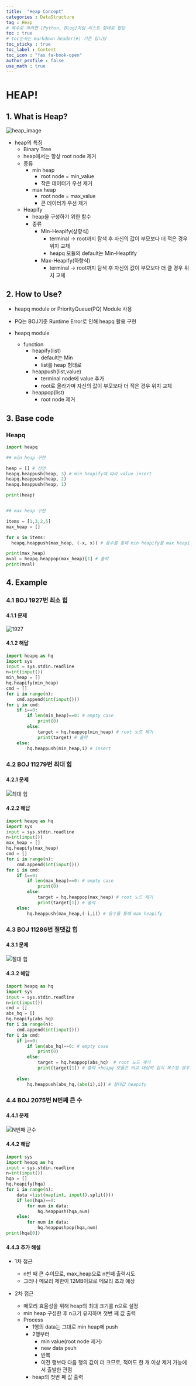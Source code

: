 ```yaml
---
title:  "Heap Concept"
categories : DataStructure
tag : Heap
# 복수로 하려면 [Python, Blog]처럼 리스트 형태로 할당
toc : true
# toc순서는 markdown header(#) 기준 입니당
toc_sticky : true
toc_label : Content
toc_icon : "fas fa-book-open"
author_profile : false
use_math : true
---
```


# HEAP!

## 1. What is Heap?
<!-- - Abstract Data Type : Priority Queue(FIFO) 보고오기 -->

![heap_image](https://github.com/SEUNGYEOPOH/SEUNGYEOPOH/assets/81912557/adf1014c-20f5-4b8e-a452-4d5f45410198)

- heap의 특징
    - Binary Tree
    - heap에서는 항상 root node 제거
    - 종류
        - min heap
            - root node = min_value
            - 작은 데이터가 우선 제거
        - max heap
            - root node = max_value
            - 큰 데이터가 우선 제거
    - Heapify
        - heap을 구성하기 위한 함수
        - 종류
            - Min-Heapify(상향식)
                - terminal -> root까지 탐색 후 자신의 값이 부모보다 더 적은 경우 위치 교체
                - heapq 모듈의 default는 Min-Heapfify
            - Max-Heapify(하향식)
                - terminal -> root까지 탐색 후 자신의 값이 부모보다 더 클 경우 위치 교체

## 2. How to Use?
- heapq module or PriorityQueue(PQ) Module 사용

- PQ는 BOJ기준 Runtime Error로 인해 heapq 활용 구현

- heapq module
    - function
        - heapify(list)
            - default는 Min
            - list를 heap 형태로
        - heappush(list,value)
            - terminal node에 value 추가
            - root로 올라가며 자신의 값이 부모보다 더 적은 경우 위치 교체 
        - heappop(list)
            - root node 제거

## 3. Base code
### Heapq
```python
import heapq

## min heap 구현

heap = [] # 선언
heapq.heappush(heap, 3) # min heapify에 따라 value insert
heapq.heappush(heap, 2)
heapq.heappush(heap, 1)

print(heap)


## max heap 구현

items = [1,3,2,5] 
max_heap = []

for x in items:
  heapq.heappush(max_heap, (-x, x)) # 음수를 통해 min heapify를 max heapify로

print(max_heap)
mval = heapq.heappop(max_heap)[1] # 출력
print(mval)
```


## 4. Example

### 4.1 BOJ 1927번 최소 힙
#### 4.1.1 문제
![1927](https://github.com/SEUNGYEOPOH/SEUNGYEOPOH/assets/81912557/455f21c0-af04-4494-b070-b16c8c8f43b4)

#### 4.1.2 해답
```python
import heapq as hq
import sys
input = sys.stdin.readline
n=int(input())
min_heap = []
hq.heapify(min_heap)
cmd = []
for i in range(n):
    cmd.append(int(input()))
for i in cmd:
    if i==0:
        if len(min_heap)==0: # empty case
            print(0)
        else:
            target = hq.heappop(min_heap) # root 노드 제거 
            print(target) # 출력
    else:
        hq.heappush(min_heap,i) # insert
```

### 4.2 BOJ 11279번 최대 힙
#### 4.2.1 문제
![최대 힙](https://github.com/SEUNGYEOPOH/SEUNGYEOPOH/assets/81912557/ecfb8b97-ebfd-4491-822b-ad831eed0eb8)

#### 4.2.2 해답
```python
import heapq as hq
import sys
input = sys.stdin.readline
n=int(input())
max_heap = []
hq.heapify(max_heap)
cmd = []
for i in range(n):
    cmd.append(int(input()))
for i in cmd:
    if i==0:
        if len(max_heap)==0: # empty case
            print(0)
        else:
            target = hq.heappop(max_heap) # root 노드 제거 
            print(target[1]) # 출력
    else:
        hq.heappush(max_heap,(-i,i)) # 음수를 통해 max heapify
```

### 4.3 BOJ 11286번 절댓값 힙
#### 4.3.1 문제
![절대 힙](https://github.com/SEUNGYEOPOH/SEUNGYEOPOH/assets/81912557/ed297830-c103-4c26-8dcc-7612e794f07b)

#### 4.3.2 해답
```python
import heapq as hq
import sys
input = sys.stdin.readline
n=int(input())
cmd = []
abs_hq = []
hq.heapify(abs_hq)
for i in range(n):
    cmd.append(int(input()))
for i in cmd:
    if i==0:
        if len(abs_hq)==0: # empty case
            print(0)
        else:
            target = hq.heappop(abs_hq)  # root 노드 제거 
            print(target[1]) # 출력 +heapq 모듈은 비교 대상의 값이 복수일 경우 첫번 째 값이 같다면 그 다음 값을 기준으로 heapify 적용
            
    else:
        hq.heappush(abs_hq,(abs(i),i)) # 절대값 heapify
```


### 4.4 BOJ 2075번 N번째 큰 수
#### 4.4.1 문제
![N번째 큰수](https://github.com/SEUNGYEOPOH/SEUNGYEOPOH/assets/81912557/14a50da0-36e4-4a4b-ac36-0e278907b820)

#### 4.4.2 해답
```python
import sys
import heapq as hq
input = sys.stdin.readline
n=int(input())
hqa = []
hq.heapify(hqa)
for i in range(n):
    data =list(map(int, input().split()))
    if len(hqa)==0:
        for num in data:
            hq.heappush(hqa,num)
    else:
        for num in data:
            hq.heappushpop(hqa,num)
print(hqa[0])
```
#### 4.4.3 추가 해설
- 1차 접근
    - n번 째 큰 수이므로, max_heap으로 n번째 출력시도
    - 그러나 메모리 제한이 12MB이므로 메모리 초과 예상

- 2차 접근
    - 메모리 효율성을 위해 heap의 최대 크기를 n으로 설정
    - min heap 구성한 후 n크기 유지하며 첫번 째 값 출력
    - Process
        - 1행의 data는 그대로 min heap에 push
        - 2행부터
            - min value(root node 제거)
            - new data psuh
            - 반복
            - 이전 행보다 다음 행의 값이 더 크므로, 적어도 한 개 이상 제거 가능에서 출발한 관점
        - heap의 첫번 째 값  출력

